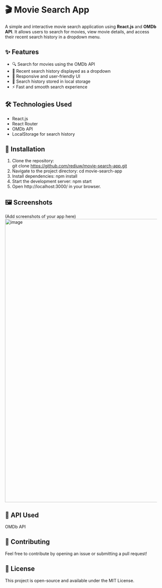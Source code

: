 # 🎬 Movie Search App  

A simple and interactive movie search application using **React.js** and **OMDb API**. It allows users to search for movies, view movie details, and access their recent search history in a dropdown menu.  

## ✨ Features  

- 🔍 Search for movies using the OMDb API  
- 📜 Recent search history displayed as a dropdown  
- 🎨 Responsive and user-friendly UI  
- 💾 Search history stored in local storage  
- ⚡ Fast and smooth search experience  

## 🛠️ Technologies Used  

- React.js  
- React Router  
- OMDb API  
- LocalStorage for search history  

## 🚀 Installation  

1. Clone the repository:  
   git clone https://github.com/rediuw/movie-search-app.git
2. Navigate to the project directory:
   cd movie-search-app
3. Install dependencies:
   npm install
4. Start the development server:
   npm start
5. Open http://localhost:3000/ in your browser.
## 🖼️ Screenshots
(Add screenshots of your app here)
<img width="936" alt="image" src="https://github.com/user-attachments/assets/6f26be17-5112-4d30-8a1b-0963d0978053" />


## 🔗 API Used
OMDb API

## 🤝 Contributing
Feel free to contribute by opening an issue or submitting a pull request!

## 📜 License
This project is open-source and available under the MIT License.
